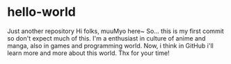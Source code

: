 # hello-world
Just another repository
Hi folks, muuMyo here~
So... this is my first commit so don't expect much of this.
I'm a enthusiast in culture of anime and manga, also in games and programming world.
Now, i think in GitHub i'll learn more and more about this world.
Thx for your time!
